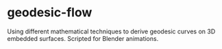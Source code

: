 # geodesic-flow
Using different mathematical techniques to derive geodesic curves on 3D embedded surfaces. Scripted for Blender animations. 
